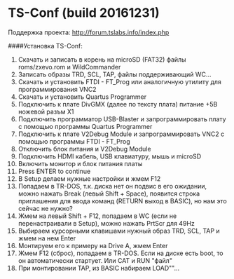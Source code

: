 # TS-Conf (build 20161231)

Поддержка проекта: http://forum.tslabs.info/index.php

####Установка TS-Conf:

1. Скачать и записать в корень на microSD (FAT32) файлы roms/zxevo.rom и WildCommander
2. Записать образы TRD, SCL, TAP, файлы поддерживающий WC...
3. Скачать и установить FTDI - FT_Prog или аналогичную утилиту для программирования VNC2
4. Скачать и установить Quartus Programmer
5. Подключить к плате DivGMX (далее по тексту плата) питание +5В ножевой разъм Х1 
6. Подключить программатор USB-Blaster и запрограммировать плату с помощью программы Quartus Programmer
7. Подключить к плате V2Debug Module и запрограммировать VNC2 с помощью программы FTDI - FT_Prog
8. Отключить блок питания и V2Debug Module
9. Подключить HDMI кабель, USB клавиатуру, мышь и microSD
10. Включить монитор и блок питания платы
11. Press ENTER to continue
12. В Setup делаем нужные настройки и жмем F12
13. Попадаем в TR-DOS, т.к. диска нет он подвис в его ожидании, можно нажать Break (левый Shift + Space), появится строка приглашения для ввода команд (RETURN выход в BASIC), но нам это сейчас не нужно?
14. Жмем на левый Shift + F12, попадаем в WC (если не перенастраивали в Setup), можно нажать PrtScr для 49Hz
15. Выбираем курсорными клавишами нужный образ TRD, SCL, TAP и жмем на нем Enter
16. Монтируем его к примеру на Drive A, жмем Enter
17. Жмем F12 (сброс), попадаем в TR-DOS. Если на диске есть boot, то он автоматически стартует. Или CAT и RUN "файл"
18. При монтировании TAP, из BASIC набираем LOAD""...